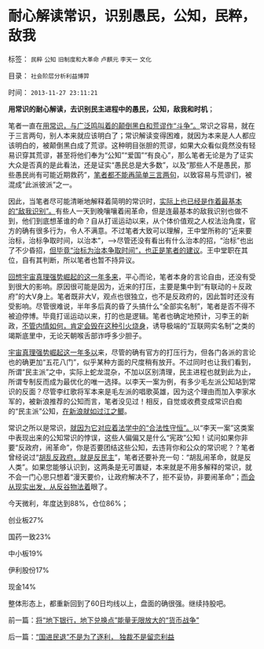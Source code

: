 # 耐心解读常识，识别愚民，公知，民粹，敌我

标签： `民粹` `公知` `旧制度和大革命` `卢麒元` `李天一` `文化` 

目录： `社会阶层分析利益博羿`

时间： `2013-11-27 23:11:21`

**用常识的耐心解读，去识别民主进程中的愚民，公知，敌我和时机**；

笔者一直在[用常识，与广泛鸣叫着的颠倒黑白和荒谬作“斗争”。](../../../2011/12/9/世界上没有免费的午餐；别以为经济学都不是科学.md)常识之容易，就在于三言两句，别人本来就应该明白了；常识解读变得困难，就因为本来是人人都应该明白的，被颠倒黑白成了荒谬。这种明目张胆的荒谬，如果大众看似竟然没有轻易识穿其荒谬，甚至将他们奉为“公知”“爱国”“有良心”，那么笔者无论是为了证实大众是否真的是此看法，还是证实“愚民总是大多数”，以及“那些人不是愚民，那些愚民尚有可能近期救药”，[笔者都不能再简单三言两句](../../../2013/4/21/“口号代替理解”是左棍的同盟军.md)，以致容易与荒谬们，被混成“此派彼派”之一。

因此，当笔者尽可能清晰地解释着简明的常识时，[实际上也已经是作着最基本的“敌我识别”。](../../../2011/3/6/利益沟通＝敌我识别.md)有些人一天到晚嚷嚷着闹革命，但是连最基本的敌我识别也做不到，他们到底想革谁的命？自从打谣运动以来，从个体价值观之人权法治角度，官方的确有很多行为，令人不满意。不过笔者大致可以理解，王中堂所称的“近来要治标，治标争取时间，以治本”，——>尽管还没有看出有什么治本的招，“治标”也出了不少昏招，[但毕竟“治标为治本争取时间”，也正是笔者的建议](../../../2012/2/11/民粹冲击波！唯恐天下不乱的革命素质.md)。王中堂职在其位，自有其判断，所以笔者也暂不持异议。

[回想宇宙真理强势崛起的这一年多来](../../../2013/11/13/宇宙真理强势崛起一年多，地狱法则的英明投机！.md)，平心而论，笔者本身的言论自由，还没有受到很大的影响。原因很可能是因为，近来的打压，主要是集中到“有联动的＋反政府”的大V身上。笔者既非大V，观点也很独立，也不是反政府的，因此暂时还没有受影响。尽管很难说，半年多后真的昏了头搞什么“全部实名制”，笔者是否不得不被迫停博。毕竟打谣运动以来，打的也是逻辑。笔者也确定地预计，习李王的新政，[不管内情如何，肯定会毁在这种引火烧身](http://darthvad.blog.sohu.com/252061888.html)，诱导极端的“互联网实名制”之类的竭斯底里中，无论天朝喉舌部诈呼多少胆子。

[宇宙真理强势崛起这一年多以](../../../2013/6/23/宇宙真理的汉语误会，自寻短见的理论自信.md)来，尽管的确有官方的打压行为，但各门各派的言论也的确更加“五花八门”，似乎某种方面的尺度稍有放开。不过同时也让我们看到，所谓“民主派”之中，实际上蛇龙混杂，不加以区别清理，民主进程也就到此为止，所谓专制反而成为最优化的唯一选择。以李天一案为例，有多少毛左派公知站到常识的反面？尽管李红歌将军本来是毛左派的唱歌英雄，因为这个理由而加入李家水军的，被新浪推荐的公知而言，笔者没见过！相反，自觉或收费变成常识白痴的“民主派”公知，[在新浪就如过江之鲫](../../../2013/10/1/李家辩护集团将宣传当成辩护，以惨败印证了“宣传总是适得其反”.md)。

常识之所以是常识，[就因为它对应着法学中的“合法性守恒”。](../../../2013/10/12/合法性守恒解决了“法的渊源”，法学中的“唯名主义”误区.md)以“李天一案”这类案中表现出来的公知常识的悖误，这些人偏偏又是什么“宪政”公知！试问如果你非要“反政府，闹革命”，你是否要团结这些公知，去违背你和公众的常识呢？？笔者曾经说过“[胡乱反政府，就是反民主](../../../2011/8/16/胡乱反政府，就是反民主.md)”，笔者还要补充一句：“胡乱闹革命，就是反人类”。如果您能够认识到，这两条是无可置疑，本来就是不用多解释的常识，就不会一门心思只想着“漫天要价，让政府解决不了，拒不妥协，非要闹革命”；[而会从现实出发，从反谷物法着](../../../2013/10/22/旧制度换种形式称改革，换批人叫革命，及黄宗羲定律和反谷物法.md)眼了。

今天微利，年度达到88%，仓位86%；

创业板27%

国药一致23%

中小板19%

伊利股份17%

现金14%

整体形态上，都重新回到了60日均线以上，盘面的确很强。继续持股吧。



前一篇：[将“地下银行，地下兑换点”能量无限放大的“货币战争”](../../../2013/11/27/将“地下银行，地下兑换点”能量无限放大的“货币战争”.md)

后一篇：[“国进民退”不是为了逐利，&nbsp;独裁不是留恋利益](../../../2013/11/28/“国进民退”不是为了逐利，独裁不是留恋利益.md)